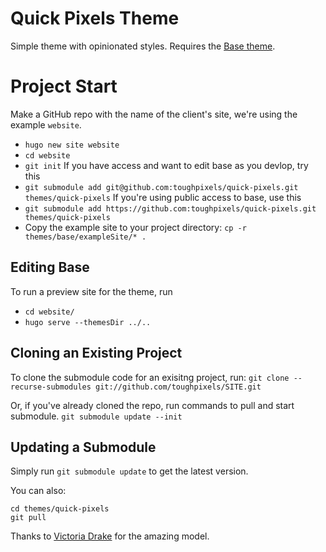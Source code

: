 # Quick Pixels Theme

Simple theme with opinionated styles.  Requires the [Base theme](https://github.com/toughpixels/base).

# Project Start

Make a GitHub repo with the name of the client's site, we're using the example `website`.
- `hugo new site website`  
- `cd website`
- `git init`
If you have access and want to edit base as you devlop, try this
- `git submodule add git@github.com:toughpixels/quick-pixels.git themes/quick-pixels`
If you're using public access to base, use this
- `git submodule add https://github.com:toughpixels/quick-pixels.git themes/quick-pixels`
- Copy the example site to your project directory: `cp -r themes/base/exampleSite/* .`

## Editing Base

To run a preview site for the theme, run
* `cd website/`
* `hugo serve --themesDir ../..`

## Cloning an Existing Project

To clone the submodule code for an exisitng project, run:
`git clone --recurse-submodules git://github.com/toughpixels/SITE.git`

Or, if you've already cloned the repo, run commands to pull and start submodule.
`git submodule update --init`


## Updating a Submodule
Simply run `git submodule update` to get the latest version.

You can also: 
```
cd themes/quick-pixels
git pull
```

Thanks to [Victoria Drake](https://github.com/victoriadrake/hugo-theme-introduction) for the amazing model.

